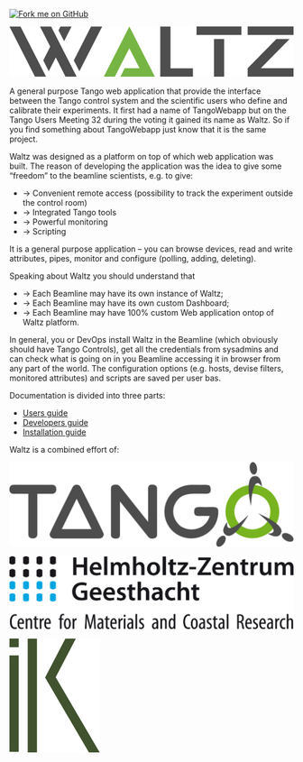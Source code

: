 <a href="https://github.com/tango-controls/waltz"><img width="149" height="149" src="https://github.blog/wp-content/uploads/2008/12/forkme_right_green_007200.png?resize=149%2C149" class="attachment-full size-full" alt="Fork me on GitHub" data-recalc-dims="1"></a>

![](images/logo_Waltz.png)



A general purpose Tango web application that provide the interface between the Tango control system and the scientific users who define and calibrate their experiments. It first had a name of TangoWebapp but on the Tango Users Meeting 32 during the voting it gained its name as Waltz. So if you find something about TangoWebapp just know that it is the same project.

Waltz was designed as a platform on top of which web application was built. The reason of developing the application was the idea to give some “freedom” to the beamline scientists, e.g. to give:

- → Convenient remote access (possibility to track the experiment outside the control room)
- → Integrated Tango tools
- → Powerful monitoring
- → Scripting

It is a general purpose application – you can browse devices, read and write attributes, pipes, monitor and configure (polling, adding, deleting).

Speaking about Waltz you should understand that

- → Each Beamline may have its own instance of Waltz;
- → Each Beamline may have its own custom Dashboard;
- → Each Beamline may have 100% custom Web application ontop of Waltz platform.

In general, you or DevOps install Waltz in the Beamline (which obviously should have Tango Controls), get all the credentials from sysadmins and can check what is going on in you Beamline accessing it in browser from any part of the world. The configuration options (e.g. hosts, devise filters, monitored attributes) and scripts are saved per user bas.

Documentation is divided into three parts:

- [Users guide](user_guide.md) 
- [Developers guide](developer_guide.md)  
- [Installation guide](installation_guide.md)

Waltz is a combined effort of:

[![](images/tango_in_color.png)](http://tango-controls.org)



[![](images/hzg_rgb_mitzusatz_in_e_300dpi.png)](http://hzg.de)



[![](images/logo_ik.png)](http://ingvord.ru)


